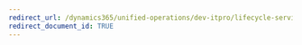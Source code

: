 ```yaml
---
redirect_url: /dynamics365/unified-operations/dev-itpro/lifecycle-services/cloud-powered-support-lcs
redirect_document_id: TRUE 
--- 
```

